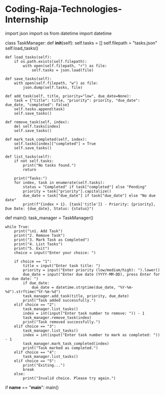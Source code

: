 # Coding-Raja-Technologies-Internship
import json
import os
from datetime import datetime

class TaskManager:
    def __init__(self):
        self.tasks = []
        self.filepath = "tasks.json"
        self.load_tasks()

    def load_tasks(self):
        if os.path.exists(self.filepath):
            with open(self.filepath, "r") as file:
                self.tasks = json.load(file)

    def save_tasks(self):
        with open(self.filepath, "w") as file:
            json.dump(self.tasks, file)

    def add_task(self, title, priority="low", due_date=None):
        task = {"title": title, "priority": priority, "due_date": due_date, "completed": False}
        self.tasks.append(task)
        self.save_tasks()

    def remove_task(self, index):
        del self.tasks[index]
        self.save_tasks()

    def mark_task_completed(self, index):
        self.tasks[index]["completed"] = True
        self.save_tasks()

    def list_tasks(self):
        if not self.tasks:
            print("No tasks found.")
            return

        print("Tasks:")
        for index, task in enumerate(self.tasks):
            status = "Completed" if task["completed"] else "Pending"
            priority = task["priority"].capitalize()
            due_date = task["due_date"] if task["due_date"] else "No due date"
            print(f"{index + 1}. {task['title']} - Priority: {priority}, Due Date: {due_date}, Status: {status}")

def main():
    task_manager = TaskManager()

    while True:
        print("\n1. Add Task")
        print("2. Remove Task")
        print("3. Mark Task as Completed")
        print("4. List Tasks")
        print("5. Exit")
        choice = input("Enter your choice: ")

        if choice == "1":
            title = input("Enter task title: ")
            priority = input("Enter priority (low/medium/high): ").lower()
            due_date = input("Enter due date (YYYY-MM-DD), press Enter for no due date: ")
            if due_date:
                due_date = datetime.strptime(due_date, "%Y-%m-%d").strftime("%Y-%m-%d")
            task_manager.add_task(title, priority, due_date)
            print("Task added successfully.")
        elif choice == "2":
            task_manager.list_tasks()
            index = int(input("Enter task number to remove: ")) - 1
            task_manager.remove_task(index)
            print("Task removed successfully.")
        elif choice == "3":
            task_manager.list_tasks()
            index = int(input("Enter task number to mark as completed: ")) - 1
            task_manager.mark_task_completed(index)
            print("Task marked as completed.")
        elif choice == "4":
            task_manager.list_tasks()
        elif choice == "5":
            print("Exiting...")
            break
        else:
            print("Invalid choice. Please try again.")

if __name__ == "__main__":
    main()
